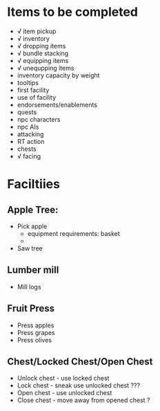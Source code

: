 Items to be completed
=====================
- √ item pickup
- √ inventory
- √ dropping items
- √ bundle stacking
- √ equipping items
- √ unequpping items
- inventory capacity by weight
- tooltips
- first facility
- use of facility
- endorsements/enablements
- quests
- npc characters
- npc AIs
- attacking
- RT action
- chests
- √ facing

Faciltiies
===

Apple Tree:
---


* Pick apple
  * equipment requirements: basket
  * 
* Saw tree
  
Lumber mill
---
* Mill logs


Fruit Press
---
* Press apples
* Press grapes
* Press olives

Chest/Locked Chest/Open Chest
---
* Unlock chest - use locked chest
* Lock chest   - sneak use unlocked chest ???
* Open chest   - use unlocked chest
* Close chest  - move away from opened chest ?

